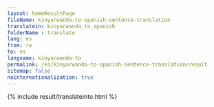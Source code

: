 ```yaml
---
layout: homeResultPage
fileName: kinyarwanda-to-spanish-sentence-translation
translatein: kinyarwanda_to_spanish
folderName : translate
lang: es
from: rw
to: es
langname: kinyarwanda-to
permalink: /es/kinyarwanda-to-spanish-sentence-translation/result
sitemap: false
nointernationalization: true
---
```

{% include result/translateinto.html %}

<script src="/js/result/translation.js" data-foldername="{{page.folderName}}" data-lang="{{page.lang}}"></script>

